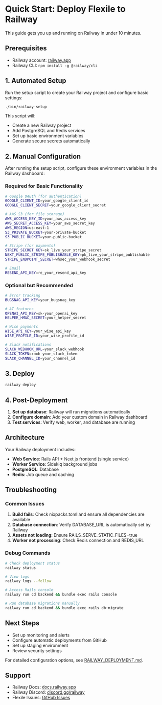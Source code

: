 # Quick Start: Deploy Flexile to Railway

This guide gets you up and running on Railway in under 10 minutes.

## Prerequisites

- Railway account: [railway.app](https://railway.app)
- Railway CLI: `npm install -g @railway/cli`

## 1. Automated Setup

Run the setup script to create your Railway project and configure basic settings:

```bash
./bin/railway-setup
```

This script will:

- Create a new Railway project
- Add PostgreSQL and Redis services
- Set up basic environment variables
- Generate secure secrets automatically

## 2. Manual Configuration

After running the setup script, configure these environment variables in the Railway dashboard:

### Required for Basic Functionality

```bash
# Google OAuth (for authentication)
GOOGLE_CLIENT_ID=your_google_client_id
GOOGLE_CLIENT_SECRET=your_google_client_secret

# AWS S3 (for file storage)
AWS_ACCESS_KEY_ID=your_aws_access_key
AWS_SECRET_ACCESS_KEY=your_aws_secret_key
AWS_REGION=us-east-1
S3_PRIVATE_BUCKET=your-private-bucket
S3_PUBLIC_BUCKET=your-public-bucket

# Stripe (for payments)
STRIPE_SECRET_KEY=sk_live_your_stripe_secret
NEXT_PUBLIC_STRIPE_PUBLISHABLE_KEY=pk_live_your_stripe_publishable
STRIPE_ENDPOINT_SECRET=whsec_your_webhook_secret

# Email
RESEND_API_KEY=re_your_resend_api_key
```

### Optional but Recommended

```bash
# Error tracking
BUGSNAG_API_KEY=your_bugsnag_key

# AI features
OPENAI_API_KEY=sk-your_openai_key
HELPER_HMAC_SECRET=your_helper_secret

# Wise payments
WISE_API_KEY=your_wise_api_key
WISE_PROFILE_ID=your_wise_profile_id

# Slack notifications
SLACK_WEBHOOK_URL=your_slack_webhook
SLACK_TOKEN=xoxb-your_slack_token
SLACK_CHANNEL_ID=your_channel_id
```

## 3. Deploy

```bash
railway deploy
```

## 4. Post-Deployment

1. **Set up database**: Railway will run migrations automatically
2. **Configure domain**: Add your custom domain in Railway dashboard
3. **Test services**: Verify web, worker, and database are running

## Architecture

Your Railway deployment includes:

- **Web Service**: Rails API + Next.js frontend (single service)
- **Worker Service**: Sidekiq background jobs
- **PostgreSQL**: Database
- **Redis**: Job queue and caching

## Troubleshooting

### Common Issues

1. **Build fails**: Check nixpacks.toml and ensure all dependencies are available
2. **Database connection**: Verify DATABASE_URL is automatically set by Railway
3. **Assets not loading**: Ensure RAILS_SERVE_STATIC_FILES=true
4. **Worker not processing**: Check Redis connection and REDIS_URL

### Debug Commands

```bash
# Check deployment status
railway status

# View logs
railway logs --follow

# Access Rails console
railway run cd backend && bundle exec rails console

# Run database migrations manually
railway run cd backend && bundle exec rails db:migrate
```

## Next Steps

- Set up monitoring and alerts
- Configure automatic deployments from GitHub
- Set up staging environment
- Review security settings

For detailed configuration options, see [RAILWAY_DEPLOYMENT.md](RAILWAY_DEPLOYMENT.md).

## Support

- Railway Docs: [docs.railway.app](https://docs.railway.app)
- Railway Discord: [discord.gg/railway](https://discord.gg/railway)
- Flexile Issues: [GitHub Issues](https://github.com/gumroad/flexile/issues)
